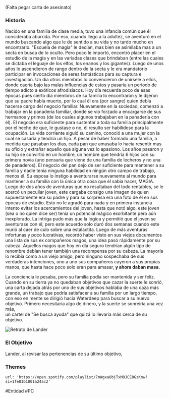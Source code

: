 (Falta pegar carta de asesinato)

### Historia
Nacido en una familia de clase media, tuvo una infancia común que él consideraba aburrida. Por eso, cuando llego a la adultez, se aventuró en el mundo buscando algo que le de sentido a su vida y no tardo mucho en encontrarlo. "Escuela de magia" le decían, mas bien se asimilaba mas a un secta en busca de lo oculto. Pero poco le importó, encontró placer en el estudio de la magia y en las variadas clases que brindaban (entre las cuales se dictaba el leguaje de los elfos, los enanos y los gigantes). Luego de unos años lo ascendieron de rango dentro de la secta y le era mandatorio participar en invocaciones de seres fantásticos para su captura e investigación. Un día otros miembros lo convencieron de unírsele a ellos, donde caería bajo las malas influencias de estos y pasaría un periodo de tiempo adicto a exóticos afrodisiacos. Hoy día recuerda poco de esas épocas pues cierto día miembros de su familia lo encontraron y le dijeron que su padre había muerto, por lo cual él era (por sangre) quien debía hacerse cargo del negocio familiar. Nuevamente en la sociedad, comenzó a trabajar en la panadería familiar, donde se vio forzado a encargarse de sus hermanos y primos (de los cuales algunos trabajaban en la panadería con él). El negocio era suficiente para sustentar a toda su familia principalmente por el hecho de que, le gustase o no, él resulto ser habilidoso para la ocupación. La vida corriente siguió su camino, conoció a una mujer con la cual se casaría y tendría un hijo. A pesar de haber formado una familia, a medida que pasaban los días, cada pan que amasaba lo hacia resentir mas su oficio y extrañar aquello que alguna vez lo apasiono. Los años pasaron y su hijo se convirtió en un hombre, un hombre que tendría 6 hijos con su primera novia (uno pensaría que viene de una familia de lecheros y no una de panaderos). El negocio del pan dejo de ser suficiente para mantener a su familia y nadie tenia ninguna habilidad en ningún otro campo de trabajo, menos él. Su esposa lo instigo a aventurarse nuevamente al mundo para mantener a su familia con la única otra cosa que él sabia hacer, MAGIA. Luego de dos años de aventuras que no resultaban del todo rentables, se le acercó un peculiar joven, este cargaba consigo una imagen de quien supuestamente era su padre y para su sorpresa era una foto de él en sus épocas de estudio. Esto no le agradó para nada y en primera instancia intento evitar los acercamientos del joven, hasta que notó algo, este joven (sea o no quien dice ser) tenía un potencial mágico exorbitante pero aún inexplorado. La intriga pudo más que la lógica y permitió que el joven se aventurase con él, pero este acuerdo solo duró dos semanas cuando este murió al caer de culo sobre una estalactita. Luego de más aventuras infortunas y poco lucrativas, recordó haber visto en sus viejos documentos una lista de sus ex compañeros magos, una idea pasó rápidamente por su cabeza. Aquellos magos que hoy en día seguro tendrían algún tipo de renombre debían tener también una recompensa por su cabeza. La mayoría lo recibía como a un viejo amigo, pero ninguno sospechaba de sus verdaderas intenciones, uno a uno sus compañeros cayeron a sus propias manos, que hasta hace poco solo eran para amasar, **y ahora daban masa.**

La conciencia le pesaba, pero su familia podía ser mantenida y ser feliz. Cuando en su tierra ya no quedaban objetivos que cazar la suerte le sonrió, una carta dejada atrás por uno de sus objetivos hablaba de una caza más grande, un trabajo que podría satisfacer a su familia por un largo tiempo, con eso en mente se dirigió hacia Waterdeep para buscar a su nuevo objetivo. Primero necesitaría algo de dinero, y la suerte se sonreiría una vez más,  
un cartel de "Se busca ayuda" que quizá lo llevaría más cerca de su objetivo.


![Retrato de Lander](LanderSeverian.png)
### El Objetivo
Lander, al revisar las pertenencias de su último objetivo,


### Themes
```spotify
url: 'https://open.spotify.com/playlist/7mWgxaUbjTxMOJCE0GzKmw?si=1fe81b1801a24ac2'
```


#Entidad #PC